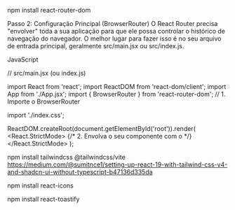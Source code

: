 npm install react-router-dom

Passo 2: Configuração Principal (BrowserRouter)
O React Router precisa "envolver" toda a sua aplicação para que ele possa controlar o histórico de navegação do navegador. O melhor lugar para fazer isso é no seu arquivo de entrada principal, geralmente src/main.jsx ou src/index.js.

JavaScript

// src/main.jsx (ou index.js)

import React from 'react';
import ReactDOM from 'react-dom/client';
import App from './App.jsx';
import { BrowserRouter } from 'react-router-dom'; // 1. Importe o BrowserRouter

import './index.css';

ReactDOM.createRoot(document.getElementById('root')).render(
  <React.StrictMode>
    {/* 2. Envolva o seu componente <App> com o <BrowserRouter> */}
    <BrowserRouter>
      <App />
    </BrowserRouter>
  </React.StrictMode>
);


npm install tailwindcss @tailwindcss/vite
https://medium.com/@sumitnce1/setting-up-react-19-with-tailwind-css-v4-and-shadcn-ui-without-typescript-b47136d335da

npm install react-icons

npm install react-toastify